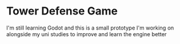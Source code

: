 # Tower Defense Game
 I'm still learning Godot and this is a small prototype I'm working on alongside my uni studies to improve and learn the engine better

